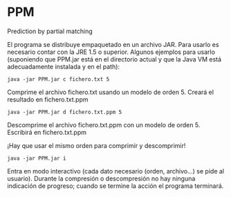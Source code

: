 PPM
===

Prediction by partial matching

El programa se distribuye empaquetado en un archivo JAR. Para usarlo es necesario contar con la JRE 1.5 o superior. 
Algunos ejemplos para usarlo (suponiendo que PPM.jar está en el directorio actual y que la Java VM está adecuadamente instalada y en el path):

	java -jar PPM.jar c fichero.txt 5

Comprime el archivo fichero.txt usando un modelo de orden 5. Creará el resultado en fichero.txt.ppm

	java -jar PPM.jar d fichero.txt.ppm 5

Descomprime el archivo fichero.txt.ppm con un modelo de orden 5. Escribirá en fichero.txt.ppm

¡Hay que usar el mismo orden para comprimir y descomprimir!

	java -jar PPM.jar i

Entra en modo interactivo (cada dato necesario (orden, archivo...) se pide al usuario).
Durante la compresión o descompresión no hay ninguna indicación de progreso; cuando se termine la acción el programa terminará.
